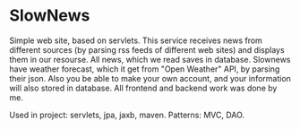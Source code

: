 # SlowNews
Simple web site, based on servlets. 
This service receives news from different sources (by parsing rss feeds of different web sites) and displays them in our resourse.
All news, which we read saves in database.
Slownews have weather forecast, which it get from "Open Weather" API, by parsing their json.
Also you be able to make your own account, and your information will also stored in database.
All frontend and backend work was done by me.

Used in project: servlets, jpa, jaxb, maven. Patterns: MVC, DAO.
